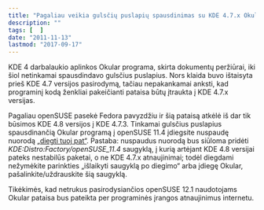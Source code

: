 ```yaml
---
title: "Pagaliau veikia gulsčių puslapių spausdinimas su KDE 4.7.x Okular"
description: ""
tags: [  ]
date: "2011-11-13"
lastmod: "2017-09-17"
---
```

KDE 4 darbalaukio aplinkos Okular programa, skirta dokumentų peržiūrai, iki šiol netinkamai spausdindavo gulsčius puslapius. Nors klaida buvo ištaisyta prieš KDE 4.7 versijos pasirodymą, tačiau nepakankamai anksti, kad programinį kodą ženkliai pakeičianti pataisa būtų įtraukta į KDE 4.7.x versijas.

Pagaliau openSUSE pasekė Fedora pavyzdžiu ir šią pataisą atkėlė iš dar tik būsimos KDE 4.8 versijos į KDE 4.7.3. Tinkamai gulsčius puslapius spausdinančią Okular programą į openSUSE 11.4 įdiegsite nuspaudę nuorodą [„diegti tuoj pat“](http://software.opensuse.org/ymp/KDE:Distro:Factory/openSUSE_11.4/okular.ymp). Pastaba: nuspaudus nuorodą bus siūloma pridėti _KDE:Distro:Factory/openSUSE\_11.4_ saugyklą, į kurią artėjant KDE 4.8 versijai pateks nestabilūs paketai, o ne KDE 4.7.x atnaujinimai; todėl diegdami nežymėkite parinkties „išlaikyti saugyklą po diegimo“ arba įdiegę Okular, pašalinkite/uždrauskite šią saugyklą.

Tikėkimės, kad netrukus pasirodysiančios openSUSE 12.1 naudotojams Okular pataisa bus pateikta per programinės įrangos atnaujinimus internetu.
